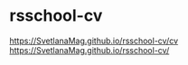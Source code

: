 # rsschool-cv

https://SvetlanaMag.github.io/rsschool-cv/cv
https://SvetlanaMag.github.io/rsschool-cv/